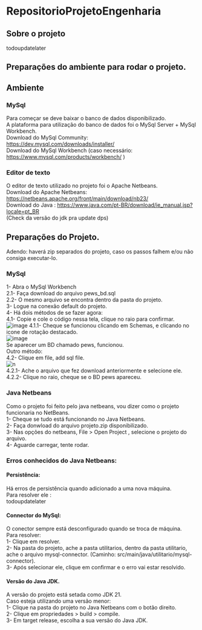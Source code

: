 # RepositorioProjetoEngenharia

## Sobre o projeto

todoupdatelater

## Preparações do ambiente para rodar o projeto.

## Ambiente

### MySql
Para começar se deve baixar o banco de dados disponibilizado.<br />
A plataforma para utilização do banco de dados foi o MySql Server + MySql Workbench.<br />
Download do MySql Community: https://dev.mysql.com/downloads/installer/  <br/>
Download do MySql Workbench (caso necessário: https://www.mysql.com/products/workbench/ )<br/>

### Editor de texto
O editor de texto utilizado no projeto foi o Apache Netbeans.<br/>
Download do Apache Netbeans: https://netbeans.apache.org/front/main/download/nb23/<br/>
Download do Java : https://www.java.com/pt-BR/download/ie_manual.jsp?locale=pt_BR<br/>
(Check da versão do jdk pra update dps)<br/>

## Preparações do Projeto.
Adendo: haverá zip separados do projeto, caso os passos falhem e/ou não consiga executar-lo.<br/>

### MySql
1- Abra o MySql Workbench<br/>
2.1- Faça download do arquivo pews_bd.sql<br/>
2.2- O mesmo arquivo se encontra dentro da pasta do projeto.<br/>
3- Logue na conexão default do projeto.<br/>
4- Há dois métodos de se fazer agora:<br/>
4.1- Copie e cole o código nessa tela, clique no raio para confirmar.<br/>
![image](https://github.com/user-attachments/assets/2bae0100-4dee-4e60-abc0-99d46f9713d5)
4.1.1- Cheque se funcionou clicando em Schemas, e clicando no icone de rotação destacado.<br/>
![image](https://github.com/user-attachments/assets/40d2f8e0-4abf-42a6-806c-b00452c2a2a0)<br/>
Se aparecer um BD chamado pews, funcionou.<br/>
Outro método:<br/>
4.2- Clique em file, add sql file.<br/>
![n](https://github.com/user-attachments/assets/22522411-dd94-42c2-aaeb-1fff826909da)<br/>
4.2.1- Ache o arquivo que fez download anteriormente e selecione ele.<br/>
4.2.2- Clique no raio, cheque se o BD pews apareceu.<br/>

### Java Netbeans<br/>
Como o projeto foi feito pelo java netbeans, vou dizer como o projeto funcionaria no NetBeans.<br/>
1- Cheque se tudo está funcionando no Java Netbeans.<br/>
2- Faça donwload do arquivo projeto.zip disponibilizado.<br/>
3- Nas opções do netbeans, File > Open Project , selecione o projeto do arquivo.<br/>
4- Aguarde carregar, tente rodar.<br/>

### Erros conhecidos do Java Netbeans:
#### Persistência:<br/>
Há erros de persistência quando adicionado a uma nova máquina.<br/>
Para resolver ele :<br/>
todoupdatelater<br/>

#### Connector do MySql:<br/>
O conector sempre está desconfigurado quando se troca de máquina.<br/>
Para resolver:<br/>
1- Clique em resolver.<br/>
2- Na pasta do projeto, ache a pasta utilitarios, dentro da pasta utilitario, ache o arquivo mysql-connector. (Caminho: src/main/java/utilitario/mysql-connector).<br/>
3- Após selecionar ele, clique em confirmar e o erro vai estar resolvido.<br/>

#### Versão do Java JDK.<br/>
A versão do projeto está setada como JDK 21.<br/>
Caso esteja utilizando uma versão menor:<br/>
1- Clique na pasta do projeto no Java Netbeans com o botão direito.<br/>
2- Clique em propriedades > build > compile.<br/>
3- Em target release, escolha a sua versão do Java JDK.<br/>



